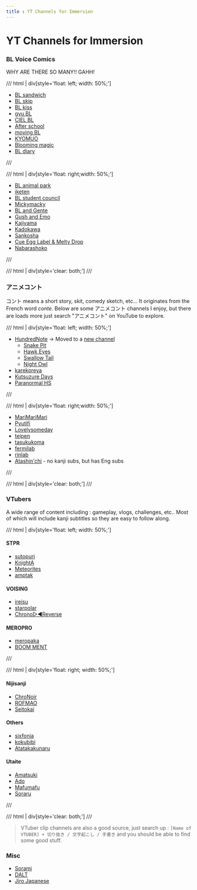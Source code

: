 ```yaml
---
title : YT Channels for Immersion
---
```


# YT Channels for Immersion

### BL Voice Comics

WHY ARE THERE SO MANY!! GAHH!

/// html | div[style='float: left; width: 50%;']

- [BL sandwich](https://www.youtube.com/@BLsandwich)
- [BL skip](https://www.youtube.com/@blskip)
- [BL kiss](https://www.youtube.com/@blmanga)
- [gyu BL](https://www.youtube.com/@gyu-bl)
- [CIEL BL](https://www.youtube.com/@blchannel_cf)
- [After school](https://www.youtube.com/@5afterschoolinlovein5minut17)
- [moving BL](https://www.youtube.com/@BL-cc4if)
- [KYOMUO](https://www.youtube.com/@kyomuo)
- [Blooming magic](https://www.youtube.com/@BloomingMagic_jp)
- [BL diary](https://www.youtube.com/@BLdiaryJP)

///

/// html | div[style='float: right;width: 50%;']

- [BL animal park](https://www.youtube.com/@blanimalpark)
- [iketen](https://www.youtube.com/@bl3835)
- [BL student council](https://www.youtube.com/@BLComic)
- [Mickymacky](https://www.youtube.com/@mickymacky25)
- [BL and Gente](https://www.youtube.com/@BL_andGENTE)
- [Gush and Emo](https://www.youtube.com/@GUSH_and.Emo_BLch)
- [Kajiyama](https://www.youtube.com/@blch735)
- [Kadokawa](https://www.youtube.com/@kadokawa6694)
- [Sankosha](https://www.youtube.com/@sankosha_BL)
- [Cue Egg Label & Melty Drop](https://www.youtube.com/@LibrePublishing)
- [Nabarashoko](https://www.youtube.com/@nabarashoko)

///

/// html | div[style='clear: both;']
///

### アニメコント

コント means a short story, skit, comedy sketch, etc... It originates from the French word *conte*. Below are some アニメコント channels I enjoy, but there are loads more just search "アニメコント" on YouTube to explore. 

/// html | div[style='float: left; width: 50%;']

- [HundredNote](https://www.youtube.com/@hundrednote100) -> Moved to a [new channel](https://www.youtube.com/@HundredNote-Official)
    - [Snake Pit](https://www.youtube.com/@SnakePit-il1dc)
    - [Hawk Eyes](https://www.youtube.com/@HawkEyes-uk5do)
    - [Swallow Tail](https://www.youtube.com/@SwallowTail-cq1fd)
    - [Night Owl](https://www.youtube.com/@NightOwl-HN)
- [karekoreya](https://www.youtube.com/@karekoreya)
- [Kutsuzure Days](https://www.youtube.com/@Kutsuzure_Days)
- [Paranormal HS](https://www.youtube.com/@parako)

///

/// html | div[style='float: right;width: 50%;']

- [MariMariMari](https://www.youtube.com/@marymarymary80s)
- [Pyutifi](https://www.youtube.com/@pyutifi)
- [Lovelysomeday](https://www.youtube.com/@lovelysomeday)
- [teipen](https://www.youtube.com/@teipen.official)
- [tasukukoma](https://www.youtube.com/@komatasuku)
- [fermilab](https://www.youtube.com/@fermi_lab)
- [rinlab](https://www.youtube.com/@rin_lab)
- [Atashin'chi](https://www.youtube.com/@Atashinchi) - no kanji subs, but has Eng subs

///

/// html | div[style='clear: both;']
///

### VTubers

A wide range of content including : gameplay, vlogs, challenges, etc.. Most of which will include kanji subtitles so they are easy to follow along. 

/// html | div[style='float: left; width: 50%;']

<h4>STPR</h4>

- [sutopuri](https://www.youtube.com/@StrawberryPrince)
- [KnightA](https://www.youtube.com/@Knight_A_info)
- [Meteorites](https://www.youtube.com/@mtor_info)
- [amptak](https://www.youtube.com/@AMPTAKxCOLORS)

<h4> VOISING </h4>

- [ireisu](https://www.youtube.com/@ireisu)
- [starpolar](https://www.youtube.com/@starpola)
- [Chrono▷◀Reverse](https://www.youtube.com/@Chronover_info)

<h4> MEROPRO </h4>

- [meropaka](https://www.youtube.com/@meropaka)
- [BOOM MENT](https://www.youtube.com/@BOOM_MENT)

///

/// html | div[style='float: right; width: 50%;']

<h4> Nijisanji </h4>

- [ChroNoir](https://www.youtube.com/@ChroNoiR)
- [ROFMAO](https://www.youtube.com/@ROFMAO)
- [Seitokai](https://www.youtube.com/@seitokai_07)

<h4> Others </h4>

- [sixfonia](https://www.youtube.com/channel/UCGMG8BNfA8gsH9Rn_d_yW2A)
- [kokubibi](https://www.youtube.com/@kkvv.)
- [Atatakakunaru](https://www.youtube.com/@atatakakunaru)

<h4> Utaite </h4>

- [Amatsuki](https://www.youtube.com/@amatsuki_YHch)
- [Ado](https://www.youtube.com/@ado-sense)
- [Mafumafu](https://www.youtube.com/@uni_mafumafu)
- [Soraru](https://www.youtube.com/@SorarunoKakurega)

///


/// html | div[style='clear: both;']
///

> VTuber clip channels are also a good source, just search up : `[Name of VTUBER] + 切り抜き / 文字起こし / 手書き` and you should be able to find some good stuff.

### Misc

- [Sorami](https://www.youtube.com/@dc_srm)
- [DALT](https://www.youtube.com/@DirtyALT)
- [Jiro Japanese](https://www.youtube.com/@JiroJapanese)
